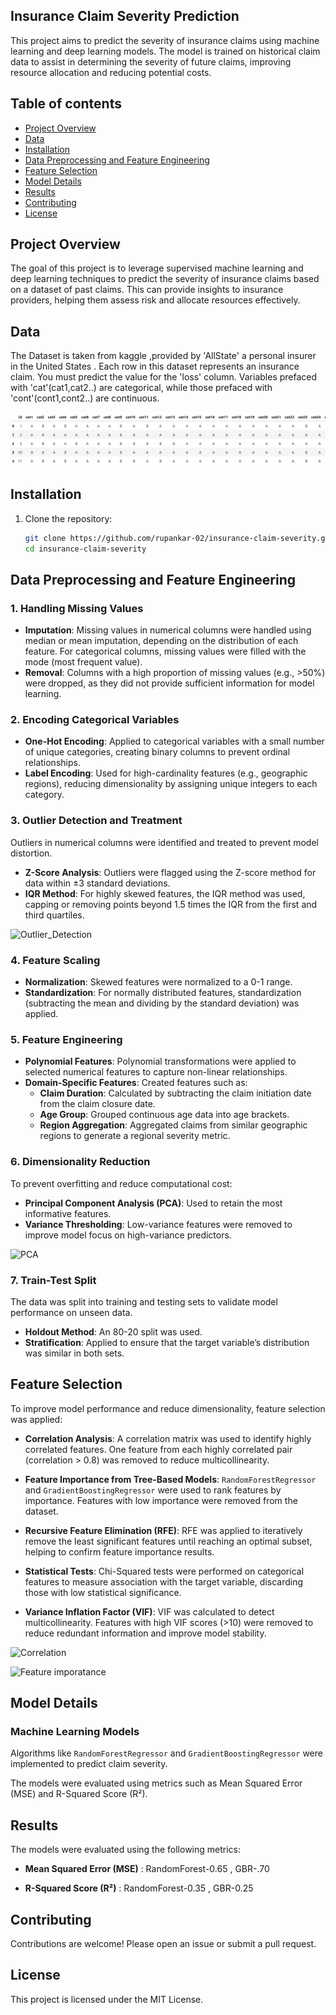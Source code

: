 
## Insurance Claim Severity Prediction

This project aims to predict the severity of insurance claims using machine learning and deep learning models. The model is trained on historical claim data to assist in determining the severity of future claims, improving resource allocation and reducing potential costs.


## Table of contents

- [Project Overview](#project-overview)
- [Data](#data)
- [Installation](#installation)
- [Data Preprocessing and Feature Engineering](#data-preprocessing-and-feature-engineering)
- [Feature Selection](#feature-selection)
- [Model Details](#model-details)
- [Results](#results)
- [Contributing](#contributing)
- [License](#license)


## Project Overview

The goal of this project is to leverage supervised machine learning and deep learning techniques to predict the severity of insurance claims based on a dataset of past claims. This can provide insights to insurance providers, helping them assess risk and allocate resources effectively.
## Data

The Dataset is taken from kaggle ,provided by 'AllState' a personal insurer in the United States . Each row in this dataset represents an insurance claim. You must predict the value for the 'loss' column. Variables prefaced with 'cat'(cat1,cat2..) are categorical, while those prefaced with 'cont'(cont1,cont2..) are continuous.

![dataset](Images/dataset.png)

## Installation

1. Clone the repository:
   ```bash
   git clone https://github.com/rupankar-02/insurance-claim-severity.git
   cd insurance-claim-severity
## Data Preprocessing and Feature Engineering

### 1. Handling Missing Values

- **Imputation**: Missing values in numerical columns were handled using median or mean imputation, depending on the distribution of each feature. For categorical columns, missing values were filled with the mode (most frequent value).
- **Removal**: Columns with a high proportion of missing values (e.g., >50%) were dropped, as they did not provide sufficient information for model learning.

### 2. Encoding Categorical Variables

- **One-Hot Encoding**: Applied to categorical variables with a small number of unique categories, creating binary columns to prevent ordinal relationships.
- **Label Encoding**: Used for high-cardinality features (e.g., geographic regions), reducing dimensionality by assigning unique integers to each category.

### 3. Outlier Detection and Treatment

Outliers in numerical columns were identified and treated to prevent model distortion.

- **Z-Score Analysis**: Outliers were flagged using the Z-score method for data within ±3 standard deviations.
- **IQR Method**: For highly skewed features, the IQR method was used, capping or removing points beyond 1.5 times the IQR from the first and third quartiles.

![Outlier_Detection](Images/Outlier_detection.png)


### 4. Feature Scaling

- **Normalization**: Skewed features were normalized to a 0-1 range.
- **Standardization**: For normally distributed features, standardization (subtracting the mean and dividing by the standard deviation) was applied.

### 5. Feature Engineering

- **Polynomial Features**: Polynomial transformations were applied to selected numerical features to capture non-linear relationships.
- **Domain-Specific Features**: Created features such as:
  - **Claim Duration**: Calculated by subtracting the claim initiation date from the claim closure date.
  - **Age Group**: Grouped continuous age data into age brackets.
  - **Region Aggregation**: Aggregated claims from similar geographic regions to generate a regional severity metric.

### 6. Dimensionality Reduction

To prevent overfitting and reduce computational cost:

- **Principal Component Analysis (PCA)**: Used to retain the most informative features.
- **Variance Thresholding**: Low-variance features were removed to improve model focus on high-variance predictors.

![PCA](Images/PCA.png)

### 7. Train-Test Split

The data was split into training and testing sets to validate model performance on unseen data.

- **Holdout Method**: An 80-20 split was used.
- **Stratification**: Applied to ensure that the target variable’s distribution was similar in both sets.
## Feature Selection

To improve model performance and reduce dimensionality, feature selection was applied:

- **Correlation Analysis**: A correlation matrix was used to identify highly correlated features. One feature from each highly correlated pair (correlation > 0.8) was removed to reduce multicollinearity.

- **Feature Importance from Tree-Based Models**: `RandomForestRegressor` and `GradientBoostingRegressor` were used to rank features by importance. Features with low importance were removed from the dataset.

- **Recursive Feature Elimination (RFE)**: RFE was applied to iteratively remove the least significant features until reaching an optimal subset, helping to confirm feature importance results.

- **Statistical Tests**: Chi-Squared tests were performed on categorical features to measure association with the target variable, discarding those with low statistical significance.

- **Variance Inflation Factor (VIF)**: VIF was calculated to detect multicollinearity. Features with high VIF scores (>10) were removed to reduce redundant information and improve model stability.

![Correlation](Images/Correlation.png)  

![Feature imporatance](Images/Feature_importance.png)


## Model Details

### Machine Learning Models

Algorithms like `RandomForestRegressor` and `GradientBoostingRegressor` were implemented to predict claim severity.

The models were evaluated using metrics such as Mean Squared Error (MSE) and R-Squared Score (R²).
## Results

The models were evaluated using the following metrics:

- **Mean Squared Error (MSE)** : RandomForest-0.65 , GBR-.70
  
- **R-Squared Score (R²)** : RandomForest-0.35 , GBR-0.25
## Contributing

Contributions are welcome! Please open an issue or submit a pull request.
## License

This project is licensed under the MIT License.
